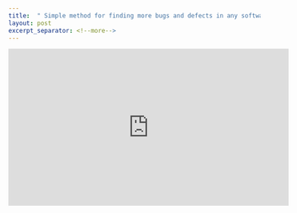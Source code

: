 ```yaml
---
title:  " Simple method for finding more bugs and defects in any software!"
layout: post
excerpt_separator: <!--more-->
---
```


<iframe width="560" height="315" src="https://www.youtube.com/embed/HOde79NnniY" title="YouTube video player" frameborder="0" allow="accelerometer; autoplay; clipboard-write; encrypted-media; gyroscope; picture-in-picture; web-share" allowfullscreen></iframe>